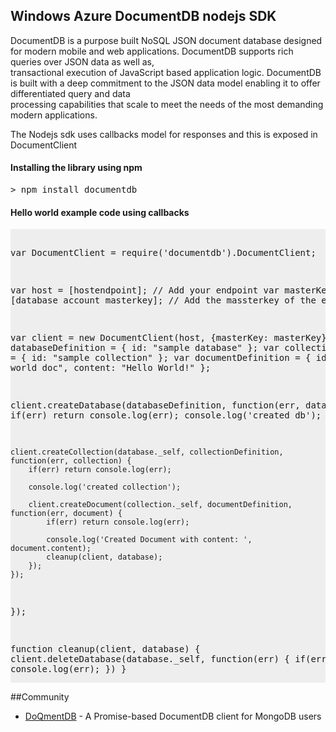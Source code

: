 <html>
    <head>
        <title>Windows Azure DocumentDB SDK: node.js</title>
    </head>
    <body>
        <h2>Windows Azure DocumentDB nodejs SDK</h2>
        <p>
            DocumentDB is a purpose built NoSQL JSON document database designed for modern mobile and web applications. DocumentDB supports rich queries over JSON data as well as, <br>
            transactional execution of JavaScript based application logic. DocumentDB is built with a deep commitment to the JSON data model enabling it to offer differentiated query and data <br>
            processing capabilities that scale to meet the needs of the most demanding modern applications.
        </p>
	<p>
            The Nodejs sdk uses callbacks model for responses and this is exposed in DocumentClient <br>
        </p>
        <h4>Installing the library using npm</h4>
        <p><pre>&gt; npm install documentdb</pre></p>
        <h4>Hello world example code using callbacks</h4>
        <p><pre style="background-color:#eee">
        
var DocumentClient = require('documentdb').DocumentClient;

var host = [hostendpoint];                     // Add your endpoint
var masterKey = [database account masterkey];  // Add the massterkey of the endpoint

var client = new DocumentClient(host, {masterKey: masterKey});
var databaseDefinition = { id: "sample database" };
var collectionDefinition = { id: "sample collection" };
var documentDefinition = { id: "hello world doc", content: "Hello World!" };

client.createDatabase(databaseDefinition, function(err, database) {
    if(err) return console.log(err);
    console.log('created db');

    client.createCollection(database._self, collectionDefinition, function(err, collection) {
        if(err) return console.log(err);
		
        console.log('created collection');
        
        client.createDocument(collection._self, documentDefinition, function(err, document) {
            if(err) return console.log(err);
		
            console.log('Created Document with content: ', document.content);
            cleanup(client, database);
        });
    });
});

function cleanup(client, database) {
    client.deleteDatabase(database._self, function(err) {
        if(err) console.log(err);
    })
}
</pre></p>

##Community
- [DoQmentDB](https://github.com/a8m/doqmentdb) - A Promise-based DocumentDB client for MongoDB users

